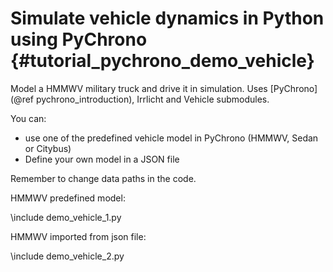 Simulate vehicle dynamics in Python using PyChrono  {#tutorial_pychrono_demo_vehicle}
==========================

Model a HMMWV military truck and drive it in simulation. 
Uses [PyChrono](@ref pychrono_introduction), Irrlicht and Vehicle submodules.

You can:

- use one of the predefined vehicle model in PyChrono (HMMWV, Sedan or Citybus)
- Define your own model in a JSON file

Remember to change data paths in the code.
	
HMMWV predefined model:

\include demo_vehicle_1.py

HMMWV imported from json file:

\include demo_vehicle_2.py
